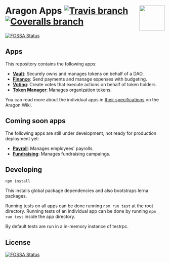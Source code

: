 # Aragon Apps <img align="right" src="https://raw.githubusercontent.com/aragon/issues/master/logo.png" height="80px" /> [![Travis branch](https://img.shields.io/travis/aragon/aragon-apps/master.svg?style=for-the-badge)](https://travis-ci.org/aragon/aragon-apps) [![Coveralls branch](https://img.shields.io/coveralls/aragon/aragon-apps/master.svg?style=for-the-badge)](https://coveralls.io/github/aragon/aragon-apps)
[![FOSSA Status](https://app.fossa.io/api/projects/git%2Bgithub.com%2Faragon%2Faragon-apps.svg?type=shield)](https://app.fossa.io/projects/git%2Bgithub.com%2Faragon%2Faragon-apps?ref=badge_shield)
## Apps

This repository contains the following apps:

- **[Vault](apps/vault)**: Securely owns and manages tokens on behalf of a DAO.
- **[Finance](apps/finance)**: Send payments and manage expenses with budgeting.
- **[Voting](apps/voting)**: Create votes that execute actions on behalf of token holders.
- **[Token Manager](apps/token-manager)**: Manages organization tokens.

You can read more about the individual apps in [their specifications](https://wiki.aragon.one/dev/apps/) on the Aragon Wiki.

## Coming soon apps

The following apps are still under development, not ready for production deployment yet:

- **[Payroll](future-apps/payroll)**: Manages employees' payrolls.
- **[Fundraising](future-apps/fundraising)**: Manages fundraising campaings.

## Developing

```
npm install
```

This installs global package dependencies and also bootstraps lerna packages.

Running tests on all apps can be done running `npm run test` at the root directory. Running tests of an individual app can be done by running `npm run test` inside the app directory.

By default tests are run in a in-memory instance of testrpc.


## License
[![FOSSA Status](https://app.fossa.io/api/projects/git%2Bgithub.com%2Faragon%2Faragon-apps.svg?type=large)](https://app.fossa.io/projects/git%2Bgithub.com%2Faragon%2Faragon-apps?ref=badge_large)